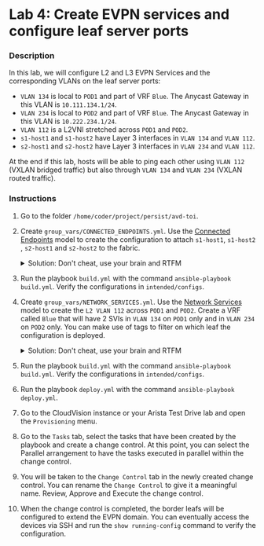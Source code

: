 # Lab 4: Create EVPN services and configure leaf server ports

### Description

In this lab, we will configure L2 and L3 EVPN Services and the corresponding VLANs on the leaf server ports:
- `VLAN 134` is local to `POD1` and part of VRF `Blue`. The Anycast Gateway in this VLAN is `10.111.134.1/24`.
- `VLAN 234` is local to `POD2` and part of VRF `Blue`. The Anycast Gateway in this VLAN is `10.222.234.1/24`.
- `VLAN 112` is a L2VNI stretched across `POD1` and `POD2`.
- `s1-host1` and `s1-host2` have Layer 3 interfaces in `VLAN 134` and `VLAN 112`.
- `s2-host1` and `s2-host2` have Layer 3 interfaces in `VLAN 234` and `VLAN 112`.

At the end if this lab, hosts will be able to ping each other using `VLAN 112` (VXLAN bridged traffic) but also through `VLAN 134` and `VLAN 234` (VXLAN routed traffic).

### Instructions

1. Go to the folder `/home/coder/project/persist/avd-toi`.
2. Create `group_vars/CONNECTED_ENDPOINTS.yml`. Use the [Connected Endpoints](https://avd.sh/en/stable/roles/eos_designs/docs/input-variables.html#connected-endpoints-settings) model to create the configuration to attach `s1-host1`, `s1-host2` , `s2-host1` and `s2-host2` to the fabric.

    <details close>
    <summary>Solution: Don't cheat, use your brain and RTFM</summary>
        One possible solution is accessible  <a href="https://github.com/arista-netdevops-community/avd-toi/blob/solution/group_vars/CONNECTED_ENDPOINTS.yml">here</a>.
    </details>

3. Run the playbook `build.yml` with the command `ansible-playbook build.yml`. Verify the configurations in `intended/configs`.
4. Create `group_vars/NETWORK_SERVICES.yml`. Use the [Network Services](https://avd.sh/en/stable/roles/eos_designs/docs/input-variables.html#network-services) model to create the `L2 VLAN 112` across `POD1` and `POD2`. Create a VRF called `Blue` that will have 2 SVIs in `VLAN 134` on `POD1` only and in `VLAN 234` on `POD2` only. You can make use of tags to filter on which leaf the configuration is deployed.

    <details close>
    <summary>Solution: Don't cheat, use your brain and RTFM</summary>
        One possible solution is accessible  <a href="https://github.com/arista-netdevops-community/avd-toi/blob/solution/group_vars/NETWORK_SERVICES.yml">here</a>.
    </details>

5. Run the playbook `build.yml` with the command `ansible-playbook build.yml`. Verify the configurations in `intended/configs`.
6. Run the playbook `deploy.yml` with the command `ansible-playbook deploy.yml`.
7. Go to the CloudVision instance or your Arista Test Drive lab and open the `Provisioning` menu.
8.  Go to the `Tasks` tab, select the tasks that have been created by the playbook and create a change control. At this point, you can select the Parallel arrangement to have the tasks executed in parallel within the change control.
9.  You will be taken to the `Change Control` tab in the newly created change control. You can rename the `Change Control` to give it a meaningful name. Review, Approve and Execute the change control.
10. When the change control is completed, the border leafs will be configured to extend the EVPN domain. You can eventually access the devices via SSH and run the `show running-config` command to verify the configuration.